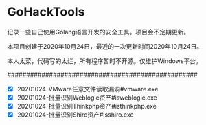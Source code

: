 # GoHackTools

记录一些自己使用Golang语言开发的安全工具。项目会不定期更新。

本项目创建于2020年10月24日，最近的一次更新时间2020年10月24日。

本人太菜，代码写的太烂，所有程序暂时不开源。仅维护Windows平台。

##################################################

- [x] 20201024-VMware任意文件读取漏洞#vmware.exe
- [x] 20201024-批量识别Weblogic资产#isweblogic.exe
- [x] 20201024-批量识别Thinkphp资产#isthinkphp.exe
- [x] 20201024-批量识别Shiro资产#isshiro.exe
